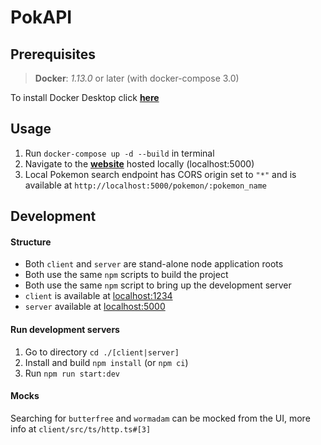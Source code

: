 PokAPI
===

## Prerequisites

> **Docker**: *1.13.0* or later (with docker-compose 3.0)

To install Docker Desktop click [**here**](https://docs.docker.com/desktop/)

## Usage

1. Run `docker-compose up -d --build` in terminal
2. Navigate to the [**website**](http://localhost:5000) hosted locally (localhost:5000)
3. Local Pokemon search endpoint has CORS origin set to `"*"` and is available at `http://localhost:5000/pokemon/:pokemon_name` 

## Development

#### Structure
* Both `client` and `server` are stand-alone node application roots
* Both use the same `npm` scripts to build the project
* Both use the same `npm` script to bring up the development server
* `client` is available at [localhost:1234](http://localhost:1234)
* `server` available at [localhost:5000](http://localhost:5000)

#### Run development servers
1. Go to directory `cd ./[client|server]`
2. Install and build `npm install` (or `npm ci`)
3. Run `npm run start:dev`

#### Mocks

Searching for `butterfree` and `wormadam` can be mocked from the UI, more info at `client/src/ts/http.ts#[3]`
